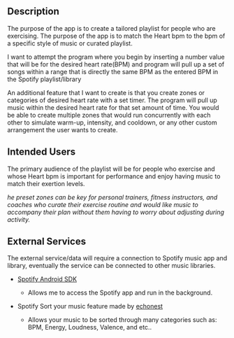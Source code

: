 ## Description
The purpose of the app is to create a tailored playlist for people who are exercising. The purpose of the app is to match the Heart bpm to the bpm of a specific style of music or curated playlist.

I want to attempt the program where you begin by inserting a number value that will be for the desired heart rate(BPM) and program will pull up a set of songs within a range that is directly the same BPM as the entered BPM in the Spotify playlist/library

An additional feature that I want to create is that you create zones or categories of desired heart rate with a set timer. The program will pull up music within the desired heart rate for that set amount of time. You would be able to create multiple zones that would run concurrently with each other to simulate warm-up, intensity, and cooldown, or any other custom arrangement the user wants to create.

## Intended Users
The primary audience of the playlist will be for people who exercise and whose Heart bpm is important for performance and enjoy having music to match their exertion levels.

_he preset zones can be key for personal trainers, fitness instructors, and coaches who curate their exercise routine and would like music to accompany their plan without them having to worry about adjusting during activity._

## External Services
The external service/data will require a connection to Spotify music app and library, eventually the service can be connected to other music libraries.


- [Spotify Android SDK](https://developer.spotify.com/documentation/android/)
  - Allows me to access the Spotify app and run in the background.

- Spotify Sort your music feature made by [echonest](https://github.com/plamere/SortYourMusic)
  -  Allows your music to be sorted through many categories such as: BPM, Energy, Loudness, Valence, and etc..



